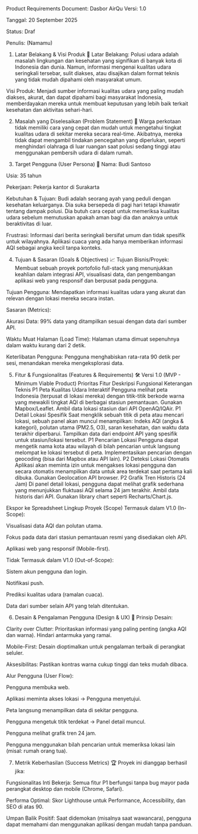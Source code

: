 Product Requirements Document: Dasbor AirQu
Versi: 1.0

Tanggal: 20 September 2025

Status: Draf

Penulis: (Namamu)

1. Latar Belakang & Visi Produk 🔭
Latar Belakang: Polusi udara adalah masalah lingkungan dan kesehatan yang signifikan di banyak kota di Indonesia dan dunia. Namun, informasi mengenai kualitas udara seringkali tersebar, sulit diakses, atau disajikan dalam format teknis yang tidak mudah dipahami oleh masyarakat umum.

Visi Produk: Menjadi sumber informasi kualitas udara yang paling mudah diakses, akurat, dan dapat dipahami bagi masyarakat Indonesia, memberdayakan mereka untuk membuat keputusan yang lebih baik terkait kesehatan dan aktivitas sehari-hari.

2. Masalah yang Diselesaikan (Problem Statement) 🎯
Warga perkotaan tidak memiliki cara yang cepat dan mudah untuk mengetahui tingkat kualitas udara di sekitar mereka secara real-time. Akibatnya, mereka tidak dapat mengambil tindakan pencegahan yang diperlukan, seperti menghindari olahraga di luar ruangan saat polusi sedang tinggi atau menggunakan pembersih udara di dalam rumah.

3. Target Pengguna (User Persona) 👥
Nama: Budi Santoso

Usia: 35 tahun

Pekerjaan: Pekerja kantor di Surakarta

Kebutuhan & Tujuan: Budi adalah seorang ayah yang peduli dengan kesehatan keluarganya. Dia suka bersepeda di pagi hari tetapi khawatir tentang dampak polusi. Dia butuh cara cepat untuk memeriksa kualitas udara sebelum memutuskan apakah aman bagi dia dan anaknya untuk beraktivitas di luar.

Frustrasi: Informasi dari berita seringkali bersifat umum dan tidak spesifik untuk wilayahnya. Aplikasi cuaca yang ada hanya memberikan informasi AQI sebagai angka kecil tanpa konteks.

4. Tujuan & Sasaran (Goals & Objectives) 📈
Tujuan Bisnis/Proyek: Membuat sebuah proyek portofolio full-stack yang menunjukkan keahlian dalam integrasi API, visualisasi data, dan pengembangan aplikasi web yang responsif dan berpusat pada pengguna.

Tujuan Pengguna: Mendapatkan informasi kualitas udara yang akurat dan relevan dengan lokasi mereka secara instan.

Sasaran (Metrics):

Akurasi Data: 99% data yang ditampilkan sesuai dengan data dari sumber API.

Waktu Muat Halaman (Load Time): Halaman utama dimuat sepenuhnya dalam waktu kurang dari 2 detik.

Keterlibatan Pengguna: Pengguna menghabiskan rata-rata 90 detik per sesi, menandakan mereka mengeksplorasi data.

5. Fitur & Fungsionalitas (Features & Requirements) 🛠️
Versi 1.0 (MVP - Minimum Viable Product)
Prioritas	Fitur	Deskripsi Fungsional	Keterangan Teknis
P1	Peta Kualitas Udara Interaktif	Pengguna melihat peta Indonesia (terpusat di lokasi mereka) dengan titik-titik berkode warna yang mewakili tingkat AQI di berbagai stasiun pemantauan.	Gunakan Mapbox/Leaflet. Ambil data lokasi stasiun dari API OpenAQ/IQAir.
P1	Detail Lokasi Spesifik	Saat mengklik sebuah titik di peta atau mencari lokasi, sebuah panel akan muncul menampilkan: Indeks AQI (angka & kategori), polutan utama (PM2.5, O3), saran kesehatan, dan waktu data terakhir diperbarui.	Tampilkan data dari endpoint API yang spesifik untuk stasiun/lokasi tersebut.
P1	Pencarian Lokasi	Pengguna dapat mengetik nama kota atau wilayah di bilah pencarian untuk langsung melompat ke lokasi tersebut di peta.	Implementasikan pencarian dengan geocoding (bisa dari Mapbox atau API lain).
P2	Deteksi Lokasi Otomatis	Aplikasi akan meminta izin untuk mengakses lokasi pengguna dan secara otomatis menampilkan data untuk area terdekat saat pertama kali dibuka.	Gunakan Geolocation API browser.
P2	Grafik Tren Historis (24 Jam)	Di panel detail lokasi, pengguna dapat melihat grafik sederhana yang menunjukkan fluktuasi AQI selama 24 jam terakhir.	Ambil data historis dari API. Gunakan library chart seperti Recharts/Chart.js.

Ekspor ke Spreadsheet
Lingkup Proyek (Scope)
Termasuk dalam V1.0 (In-Scope):

Visualisasi data AQI dan polutan utama.

Fokus pada data dari stasiun pemantauan resmi yang disediakan oleh API.

Aplikasi web yang responsif (Mobile-first).

Tidak Termasuk dalam V1.0 (Out-of-Scope):

Sistem akun pengguna dan login.

Notifikasi push.

Prediksi kualitas udara (ramalan cuaca).

Data dari sumber selain API yang telah ditentukan.

6. Desain & Pengalaman Pengguna (Design & UX) 🎨
Prinsip Desain:

Clarity over Clutter: Prioritaskan informasi yang paling penting (angka AQI dan warna). Hindari antarmuka yang ramai.

Mobile-First: Desain dioptimalkan untuk pengalaman terbaik di perangkat seluler.

Aksesibilitas: Pastikan kontras warna cukup tinggi dan teks mudah dibaca.

Alur Pengguna (User Flow):

Pengguna membuka web.

Aplikasi meminta akses lokasi -> Pengguna menyetujui.

Peta langsung menampilkan data di sekitar pengguna.

Pengguna mengetuk titik terdekat -> Panel detail muncul.

Pengguna melihat grafik tren 24 jam.

Pengguna menggunakan bilah pencarian untuk memeriksa lokasi lain (misal: rumah orang tua).

7. Metrik Keberhasilan (Success Metrics) 🏆
Proyek ini dianggap berhasil jika:

Fungsionalitas Inti Bekerja: Semua fitur P1 berfungsi tanpa bug mayor pada perangkat desktop dan mobile (Chrome, Safari).

Performa Optimal: Skor Lighthouse untuk Performance, Accessibility, dan SEO di atas 90.

Umpan Balik Positif: Saat didemokan (misalnya saat wawancara), pengguna dapat memahami dan menggunakan aplikasi dengan mudah tanpa panduan.